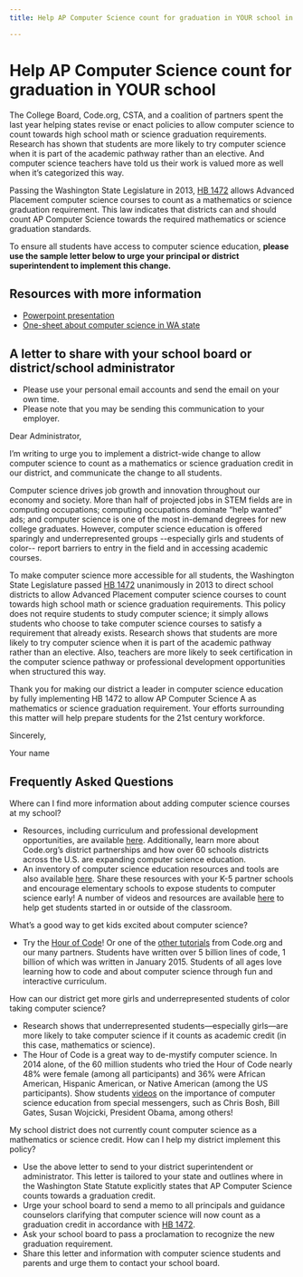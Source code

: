 ```yaml
---
title: Help AP Computer Science count for graduation in YOUR school in Washington

---
```


# Help AP Computer Science count for graduation in YOUR school

The College Board, Code.org, CSTA, and a coalition of partners spent the last year helping states revise or enact policies to allow computer science to count towards high school math or science graduation requirements. Research has shown that students are more likely to try computer science when it is part of the academic pathway rather than an elective. And computer science teachers have told us their work is valued more as well when it’s categorized this way. 

Passing the Washington State Legislature in 2013, <a href="http://lawfilesext.leg.wa.gov/biennium/2013-14/Pdf/Bills/House%20Passed%20Legislature/1472-S.PL.pdf" target="_blank">HB 1472</a> allows Advanced Placement computer science courses to count as a mathematics or science graduation requirement. This law indicates that districts can and should count AP Computer Science towards the required mathematics or science graduation standards. 

To ensure all students have access to computer science education, **please use the sample letter below to urge your principal or district superintendent to implement this change.**


## Resources with more information
* [Powerpoint presentation](/files/computer_science_advocacy.pptx)
* [One-sheet about computer science in WA state](/files/states/WA.pdf)



## A letter to share with your school board or district/school administrator

* Please use your personal email accounts and send the email on your own time.
* Please note that you may be sending this communication to your employer.

Dear Administrator, 

I’m writing to urge you to implement a district-wide change to allow computer science to count as a mathematics or science graduation credit in our district, and communicate the change to all students. 

Computer science drives job growth and innovation throughout our economy and society. More than half of projected jobs in STEM fields are in computing occupations; computing occupations dominate “help wanted” ads; and computer science is one of the most in-demand degrees for new college graduates. However, computer science education is offered sparingly and underrepresented groups --especially girls and students of color-- report barriers to entry in the field and in accessing academic courses.   

To make computer science more accessible for all students, the Washington State Legislature passed <a href="http://lawfilesext.leg.wa.gov/biennium/2013-14/Pdf/Bills/House%20Passed%20Legislature/1472-S.PL.pdf" target="_blank">HB 1472</a> unanimously in 2013 to direct school districts to allow Advanced Placement computer science courses to count towards high school math or science graduation requirements. This policy does not require students to study computer science; it simply allows students who choose to take computer science courses to satisfy a requirement that already exists. Research shows that students are more likely to try computer science when it is part of the academic pathway rather than an elective. Also, teachers are more likely to seek certification in the computer science pathway or professional development opportunities when structured this way. 

Thank you for making our district a leader in computer science education by fully implementing HB 1472 to allow AP Computer Science A as mathematics or science graduation requirement. Your efforts surrounding this matter will help prepare students for the 21st century workforce.  

Sincerely, 

Your name



## Frequently Asked Questions

Where can I find more information about adding computer science courses at my school? 

+ Resources, including curriculum and professional development opportunities, are available [here](/educate/districts). Additionally, learn more about Code.org’s district partnerships and how over 60 schools districts across the U.S. are expanding computer science education. 
+ An inventory of computer science education resources and tools are also available [here](/educate/3rdparty). 
Share these resources with your K-5 partner schools and encourage elementary schools to expose students to computer science early! A number of videos and resources are available [here](/educate/inspire) to help get students started in or outside of the classroom.

What’s a good way to get kids excited about computer science?

+ Try the [Hour of Code](http://hourofcode.com)! Or one of the [other tutorials](/learn/beyond) from Code.org and our many partners. Students have written over 5 billion lines of code, 1 billion of which was written in January 2015. Students of all ages love learning how to code and about computer science through fun and interactive curriculum.

How can our district get more girls and underrepresented students of color taking computer science?

+ Research shows that underrepresented students—especially girls—are more likely to take computer science if it counts as academic credit (in this case, mathematics or science).
+ The Hour of Code is a great way to de-mystify computer science. In 2014 alone, of the 60 million students who tried the Hour of Code nearly 48% were female (among all participants) and 36% were African American, Hispanic American, or Native American (among the US participants). 
Show students [videos](http://hourofcode.com/us/resources#videos) on the importance of computer science education from special messengers, such as Chris Bosh, Bill Gates, Susan Wojcicki, President Obama, among others! 

My school district does not currently count computer science as a mathematics or science credit. How can I help my district implement this policy?  

+ Use the above letter to send to your district superintendent or administrator. This letter is tailored to your state and outlines where in the Washington State Statute explicitly states that AP Computer Science counts towards a graduation credit.  
+ Urge your school board to send a memo to all principals and guidance counselors clarifying that computer science will now count as a graduation credit in accordance with <a href="http://lawfilesext.leg.wa.gov/biennium/2013-14/Pdf/Bills/House%20Passed%20Legislature/1472-S.PL.pdf" target="_blank">HB 1472</a>. 
+ Ask your school board to pass a proclamation to recognize the new graduation requirement. 
+ Share this letter and information with computer science students and parents and urge them to contact your school board.  
